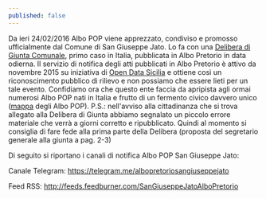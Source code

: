 ```yaml
---
published: false
---
```


Da ieri 24/02/2016 Albo POP viene apprezzato, condiviso e promosso ufficialmente dal Comune di San Giuseppe Jato. Lo fa con una [Delibera di Giunta Comunale](http://156.54.128.62/sgjato/mc/mc_p_dettaglio.php?id_pubbl=1614), primo caso in Italia, pubblicata in Albo Pretorio in data odierna. Il servizio di notifica degli atti pubblicati in Albo Pretorio è attivo da novembre 2015 su iniziativa di [Open Data Sicilia](opendatasiclia.it) e ottiene così un riconoscimento pubblico di rilievo e non possiamo che essere lieti per un tale evento. Confidiamo ora che questo ente faccia da apripista agli ormai numerosi Albo POP nati in Italia e frutto di un fermento civico davvero unico ([mappa](http://umap.openstreetmap.fr/it/map/albo-pop_64767#6/41.870/12.942) degli Albo POP). 
P.S.: nell'avviso alla cittadinanza che si trova allegato alla Delibera di Giunta abbiamo segnalato un piccolo errore materiale che verrà a giorni corretto e ripubblicato. Quindi al momento si consiglia di fare fede alla prima parte della Delibera (proposta del segretario generale alla giunta a pag. 2-3)

Di seguito si riportano i canali di notifica Albo POP San Giuseppe Jato:

Canale Telegram: https://telegram.me/albopretoriosangiuseppejato

Feed RSS: http://feeds.feedburner.com/SanGiuseppeJatoAlboPretorio


